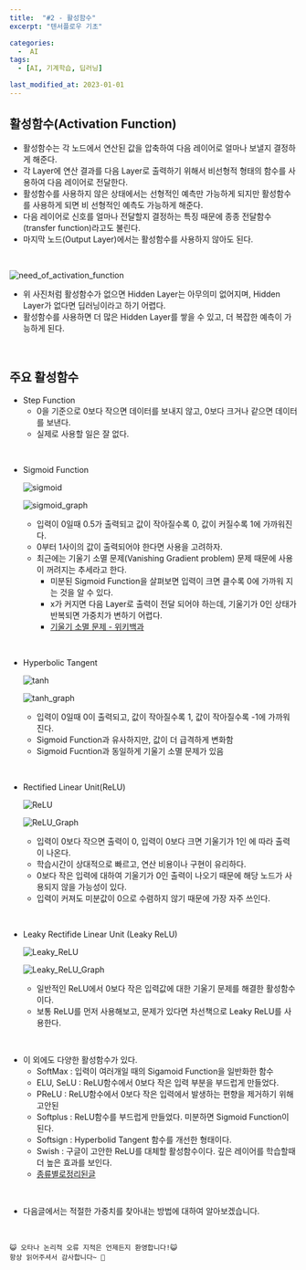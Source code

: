 ```yaml
---
title:  "#2 - 활성함수" 
excerpt: "텐서플로우 기초"

categories:
  -  AI
tags:
  - [AI, 기계학습, 딥러닝]

last_modified_at: 2023-01-01
---
```


## 활성함수(Activation Function)
- 활성함수는 각 노드에서 연산된 값을 압축하여 다음 레이어로 얼마나 보낼지 결정하게 해준다.
- 각 Layer에 연산 결과를 다음 Layer로 출력하기 위해서 비선형적 형태의 함수를 사용하여 다음 레이어로 전달한다.
- 활성함수를 사용하지 않은 상태에서는 선형적인 예측만 가능하게 되지만 활성함수를 사용하게 되면 비 선형적인 예측도 가능하게 해준다.
- 다음 레이어로 신호를 얼마나 전달할지 결정하는 특징 때문에 종종 전달함수(transfer function)라고도 불린다.
- 마지막 노드(Output Layer)에서는 활성함수를 사용하지 않아도 된다.

<br>

![need_of_activation_function](https://user-images.githubusercontent.com/105574034/210176153-fed907d0-d6e8-4bf3-b198-3fd476c90ac6.jpg)


- 위 사진처럼 활성함수가 없으면 Hidden Layer는 아무의미 없어지며, Hidden Layer가 없다면 딥러닝이라고 하기 어렵다.
- 활성함수를 사용하면 더 많은 Hidden Layer를 쌓을 수 있고, 더 복잡한 예측이 가능하게 된다.

<br>

## 주요 활성함수

+ Step Function
    + 0을 기준으로 0보다 작으면 데이터를 보내지 않고, 0보다 크거나 같으면 데이터를 보낸다.
    + 실제로 사용할 일은 잘 없다.

<br>

+ Sigmoid Function

    ![sigmoid](https://user-images.githubusercontent.com/105574034/210175563-cd607f74-92df-42c4-bb51-373a248a63e5.PNG)

    ![sigmoid_graph](https://user-images.githubusercontent.com/105574034/210175575-6f7359a7-2f05-4be7-ad2d-4d221e5357c0.PNG)

    + 입력이 0일때 0.5가 출력되고 값이 작아질수록 0, 값이 커질수록 1에 가까워진다.
    + 0부터 1사이의 값이 출력되어야 한다면 사용을 고려하자.
    + 최근에는 기울기 소멸 문제(Vanishing Gradient problem) 문제 때문에 사용이 꺼려지는 추세라고 한다.
        + 미분된 Sigmoid Function을 살펴보면 입력이 크면 클수록 0에 가까워 지는 것을 알 수 있다.
        + x가 커지면 다음 Layer로 출력이 전달 되어야 하는데, 기울기가 0인 상태가 반복되면 가중치가 변하기 어렵다.
        + [기울기 소멸 문제 - 위키백과](https://ko.wikipedia.org/wiki/%EA%B8%B0%EC%9A%B8%EA%B8%B0_%EC%86%8C%EB%A9%B8_%EB%AC%B8%EC%A0%9C)

<br>

+ Hyperbolic Tangent

    ![tanh](https://user-images.githubusercontent.com/105574034/210175589-1306613d-9217-4c38-82ad-cb39a3f123c9.PNG)

    ![tanh_graph](https://user-images.githubusercontent.com/105574034/210175594-654b83e4-cb5f-404e-97aa-6f73e66f4ab2.PNG)

    + 입력이 0일때 0이 출력되고, 값이 작아질수록 1, 값이 작아질수록 -1에 가까워진다.
    + Sigmoid Function과 유사하지만, 값이 더 급격하게 변화함
    + Sigmoid Fucntion과 동일하게 기울기 소멸 문제가 있음

<br>

+ Rectified Linear Unit(ReLU)

    ![ReLU](https://user-images.githubusercontent.com/105574034/210175624-50ae05b9-41d4-4966-a230-54ce366bac6c.PNG)

    ![ReLU_Graph](https://user-images.githubusercontent.com/105574034/210175625-ab02303d-a32c-4773-a122-fe8f94808ff4.PNG)

    + 입력이 0보다 작으면 출력이 0, 입력이 0보다 크면 기울기가 1인 에 따라 출력이 나온다.
    + 학습시간이 상대적으로 빠르고, 연산 비용이나 구현이 유리하다.
    + 0보다 작은 입력에 대하여 기울기가 0인 출력이 나오기 때문에 해당 노드가 사용되지 않을 가능성이 있다.
    + 입력이 커져도 미분값이 0으로 수렴하지 않기 때문에 가장 자주 쓰인다.

<br>

+ Leaky Rectifide Linear Unit (Leaky ReLU) 

    ![Leaky_ReLU](https://user-images.githubusercontent.com/105574034/210175639-08925bbd-b394-48b0-9393-a3eb195c3994.PNG)

    ![Leaky_ReLU_Graph](https://user-images.githubusercontent.com/105574034/210175641-360c7c6b-c3ee-4f89-8065-75c0ddc47011.PNG)

    + 일반적인 ReLU에서 0보다 작은 입력값에 대한 기울기 문제를 해결한 활성함수이다.
    + 보통 ReLU를 먼저 사용해보고, 문제가 있다면 차선책으로 Leaky ReLU를 사용한다.

<br>

+ 이 외에도 다양한 활성함수가 있다.
    + SoftMax : 입력이 여러개일 때의 Sigamoid Function을 일반화한 함수
    + ELU, SeLU : ReLU함수에서 0보다 작은 입력 부분을 부드럽게 만들었다.
    + PReLU : ReLU함수에서 0보다 작은 입력에서 발생하는 편향을 제거하기 위해 고안된
    + Softplus : ReLU함수를 부드럽게 만들었다. 미분하면 Sigmoid Function이 된다.
    + Softsign : Hyperbolid Tangent 함수를 개선한 형태이다.
    + Swish : 구글이 고안한 ReLU를 대체할 활성함수이다. 깊은 레이어를 학습할때 더 높은 효과를 보인다.
    + [종류별로정리된글](https://yeomko.tistory.com/39)

<br>

- 다음글에서는 적절한 가중치를 찾아내는 방법에 대하여 알아보겠습니다.


<br>

    😺 오타나 논리적 오류 지적은 언제든지 환영합니다!😺   
    항상 읽어주셔서 감사합니다~ 🙏